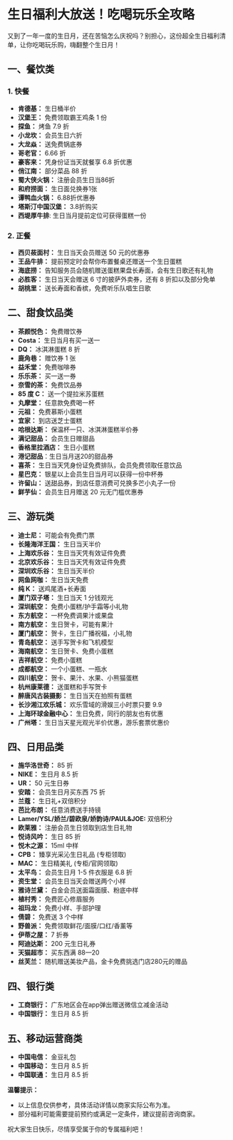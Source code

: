 # 生日福利大放送！吃喝玩乐全攻略

又到了一年一度的生日月，还在苦恼怎么庆祝吗？别担心，这份超全生日福利清单，让你吃喝玩乐购，嗨翻整个生日月！

## 一、餐饮类

### 1. 快餐

*   **肯德基：** 生日桶半价
*   **汉堡王：** 免费领取霸王鸡条 1 份
*   **探鱼：** 烤鱼 7.9 折
*   **小龙坎：** 会员生日六折
*   **大龙焱：** 送免费锅底券
*   **哥老官：** 6.66 折
*   **豪客来：** 凭身份证当天就餐享 6.8 折优惠
*   **俏江南：** 部分菜品 88 折
*   **蜀大侠火锅：** 注册会员生日当86折
*   **和府捞面：** 生日面兑换券1张
*   **谭鸭血火锅：** 6.88折优惠券
*   **塔斯汀中国汉堡：** 3.8折购买
*   **西堤厚牛排**: 生日当月提前定位可获得蛋糕一份

### 2. 正餐

*   **西贝莜面村：** 生日当天会员赠送 50 元的优惠券
*   **王品牛排：** 提前预定时会帮你布置餐桌还赠送一个生日蛋糕
*   **海底捞：** 告知服务员会随机赠送蛋糕果盘长寿面，会有生日歌还有礼物
*   **必胜客：** 生日当天会赠送 6 寸的披萨外卖券，还有 8 折扣以及部分免单
*   **胡桃里：** 送长寿面和香槟，免费听乐队唱生日歌

## 二、甜食饮品类

*   **茶颜悦色：** 免费赠饮券
*   **Costa：** 生日当月有买一送一
*   **DQ：** 冰淇淋蛋糕 8 折
*   **鹿角巷：** 赠饮券 1 张
*   **益禾堂：** 免费咖啡券
*   **乐乐茶：** 买一送一券
*   **奈雪的茶：** 免费饮品券
*   **85 度 C：** 送一个提拉米苏蛋糕
*   **丸摩堂：** 任意款免费喝一杯
*   **元祖：** 免费慕斯小蛋糕
*   **宜家：** 到店送芝士蛋糕
*   **哈根达斯：** 保温杯一只、冰淇淋蛋糕半价券
*   **满记甜品：** 会员生日赠甜品
*   **香格里拉酒店：** 生日小蛋糕
*   **港记甜品**：生日当月送20的甜品券
*   **喜茶：** 生日当天凭身份证免费排队，会员免费领取任意饮品
*   **星巴克：** 银星以上会员生日当月可以获得一份中杯券
*   **许留山：** 送甜品券，到店任意消费可兑换多芒小丸子一份
*   **鲜芋仙：** 会员生日月赠送 20 元无门槛优惠券

## 三、游玩类

*   **迪士尼：** 可能会有免费门票
*   **长隆海洋王国：** 生日当天半价
*   **上海欢乐谷：** 生日当天凭有效证件免费
*   **北京欢乐谷：** 生日当天凭有效证件免费
*   **深圳欢乐谷：** 生日当天半价
*   **网鱼网咖：** 生日当天免费
*   **纯 K：** 送鸡尾酒+长寿面
*   **厦门双子塔：** 生日当天 1 分钱观光
*   **深圳航空：** 免费小蛋糕/护手霜等小礼物
*   **东方航空：** 一杯免费调果汁或果盘
*   **南方航空：** 生日贺卡，可能有果汁
*   **厦门航空：** 贺卡，生日广播祝福，小礼物
*   **青岛航空：** 送手写贺卡和飞机模型
*   **海南航空：** 生日贺卡、免费小蛋糕
*   **吉祥航空：** 免费小蛋糕
*   **成都航空：** 一个小蛋糕、一瓶水
*   **四川航空：** 贺卡、果汁、水果、小熊猫蛋糕
*   **杭州康莱德：** 送蛋糕和手写贺卡
*   **醉唐风古装摄影：** 生日当天在拍照有蛋糕
*   **长沙湘江欢乐城：** 欢乐雪域的滑娱三小时票只要 9.9
*   **上海环球金融中心：** 生日免费，同行的朋友也有优惠
*   **广州塔：** 生日当天星光观光半价优惠，游乐套票优惠价

## 四、日用品类

*   **施华洛世奇：** 85 折
*   **NIKE：** 生日月 8.5 折
*   **UR：** 50 元生日券
*   **安踏：** 会员生日月买东西 75 折
*   **兰蔻：** 生日礼+双倍积分
*   **芭比布朗：** 任意消费送手持镜
*   **Lamer/YSL/娇兰/碧欧泉/娇韵诗/PAUL&JOE:** 双倍积分
*   **欧莱雅：** 注册会员生日领取到店生日礼物
*   **悦诗风吟：** 生日 85 折
*   **悦木之源：** 15ml 中样
*   **CPB：** 臻享光采沁生日礼品 (专柜领取)
*   **MAC：** 生日精美礼 (专柜/官网领取)
*   **太平鸟：** 会员生日月 1-5 件衣服是 6.8 折
*   **资生堂：** 会员生日当天会赠送两个小样
*   **雅诗兰黛：** 白金会员送面霜面膜、粉底中样
*   **植村秀：** 免费匠心修眉服务
*   **祖玛龙：** 免费小样、手部护理
*   **倩碧：** 免费送 3 个中样
*   **野兽派：** 免费领取鲜花/面膜/口红/香薰等
*   **伊蒂之屋：** 7 折券
*   **阿迪达斯：** 200 元生日礼券
*   **天猫超市：** 买东西满 88—20
*   **丝芙兰：** 随机赠送美妆产品，金卡免费挑选门店280元的赠品

## 四、银行类

*   **工商银行：** 广东地区会在app弹出赠送微信立减金活动
*   **中国银行：** 生日月 8.5 折

## 五、移动运营商类

*   **中国电信：** 金豆礼包
*   **中国移动：** 生日月 8.5 折
*   **中国联通：** 生日月 8.5 折


**温馨提示：**

*   以上信息仅供参考，具体活动详情以商家实际公布为准。
*   部分福利可能需要提前预约或满足一定条件，建议提前咨询商家。

祝大家生日快乐，尽情享受属于你的专属福利吧！
